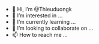 - 👋 Hi, I’m @Thieuduongk
- 👀 I’m interested in ...
- 🌱 I’m currently learning ...
- 💞️ I’m looking to collaborate on ...
- 📫 How to reach me ...

<!---
Thieuduongk/Thieuduongk is a ✨ special ✨ repository because its `README.md` (this file) appears on your GitHub profile.
You can click the Preview link to take a look at your changes.
--->

